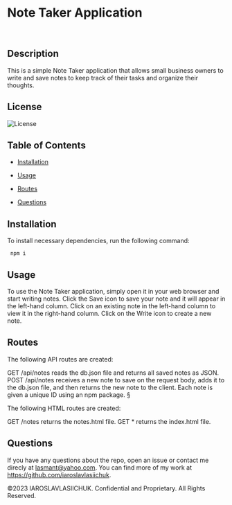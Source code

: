 # Note Taker Application
  <br>    

  ## Description

This is a simple Note Taker application that allows small business owners to write and save notes to keep track of their tasks and organize their thoughts.

## License
![License](https://img.shields.io/badge/License-MIT-green.svg)

## Table of Contents
  
  * [Installation](#installation)
  
  * [Usage](#usage)
  
  * [Routes](#routes)
  
  * [Questions](#questions)
     
## Installation
  To install necessary dependencies, run the following command:

     npm i

## Usage

To use the Note Taker application, simply open it in your web browser and start writing notes. Click the Save icon to save your note and it will appear in the left-hand column. Click on an existing note in the left-hand column to view it in the right-hand column. Click on the Write icon to create a new note.


## Routes

The following API routes are created:

GET /api/notes reads the db.json file and returns all saved notes as JSON.
POST /api/notes receives a new note to save on the request body, adds it to the db.json file, and then returns the new note to the client. Each note is given a unique ID using an npm package.
§

The following HTML routes are created:

GET /notes returns the notes.html file.
GET * returns the index.html file.

## Questions

If you have any questions about the repo, open an issue or contact me direcly at lasmant@yahoo.com.
You can find more of my work at https://github.com/iaroslavlasiichuk.  

©2023 IAROSLAVLASIICHUK. Confidential and Proprietary. All Rights Reserved.
